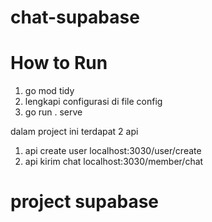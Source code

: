 # chat-supabase

# How to Run

1. go mod tidy
2. lengkapi configurasi di file config
3. go run . serve 

dalam project ini terdapat 2 api
1. api create user
                localhost:3030/user/create
2. api kirim chat
                localhost:3030/member/chat

# project supabase
